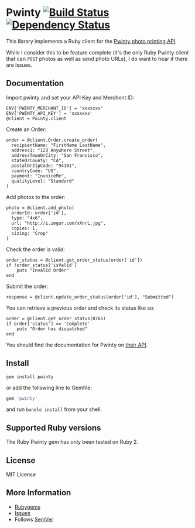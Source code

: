 # Pwinty [![Build Status](https://secure.travis-ci.org/dereklucas/pwinty.png)](http://travis-ci.org/dereklucas/pwinty?branch=master) [![Dependency Status](https://gemnasium.com/dereklucas/pwinty.png)](https://gemnasium.com/dereklucas/pwinty)

This library implements a Ruby client for the [Pwinty photo printing API](http://www.pwinty.com/Api).

While I consider this to be feature complete (it's the only Ruby Pwinty client that can `POST` photos as well as send photo URLs), I do want to hear if there are issues.

Documentation
-------------

Import pwinty and set your API Key and Merchent ID:

    ENV['PWINTY_MERCHANT_ID'] = 'xxxxxxx'
    ENV['PWINTY_API_KEY'] = 'xxxxxxx'
    @client = Pwinty.client

Create an Order:

    order = @client.Order.create_order(
      recipientName: "FirstName LastName",
      address1: "123 Anywhere Street",
      addressTownOrCity: "San Francisco",
      stateOrCounty: "CA",
      postalOrZipCode: "94101",
      countryCode: "US",
      payment: "InvoiceMe",
      qualityLevel: "Standard"
    )

Add photos to the order:

    photo = @client.add_photo(
      orderId: order['id'],
      type: "4x6",
      url: "http://i.imgur.com/xXnrL.jpg",
      copies: 1,
      sizing: "Crop"
    )

Check the order is valid:

  	order_status = @client.get_order_status(order['id'])
  	if !order_status['isValid']
  		puts "Invalid Order"
    end

Submit the order:

    response = @client.update_order_status(order['id'], "Submitted")


You can retrieve a previous order and check its status like so:

    order = @client.get_order_status(8765)
    if order['status'] == 'Complete'
    	puts "Order has dispatched"
    end

You should find the documentation for Pwinty on [their API](https://pwinty.com/Api).

Install
--------

```shell
gem install pwinty
```
or add the following line to Gemfile:

```ruby
gem 'pwinty'
```
and run `bundle install` from your shell.

Supported Ruby versions
-----------------------

The Ruby Pwinty gem has only been tested on Ruby 2.

License
-------

MIT License

More Information
----------------

* [Rubygems](https://rubygems.org/gems/pwinty)
* [Issues](https://github.com/dereklucas/pwinty/issues)
* Follows [SemVer](http://semver.org)

